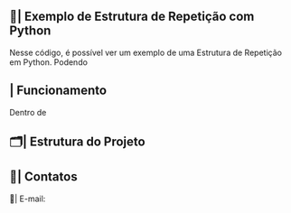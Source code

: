  ## 📑| Exemplo de Estrutura de Repetição com Python 

   Nesse código, é possível ver um exemplo de uma Estrutura de Repetição em Python. Podendo 

 ## | Funcionamento

  Dentro de
 
 ## 🗂️| Estrutura do Projeto



 ## 📱| Contatos

   📩| E-mail: 
 
